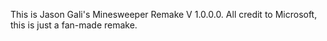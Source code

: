 This is Jason Gali's Minesweeper Remake V 1.0.0.0.
All credit to Microsoft, this is just a fan-made remake.
